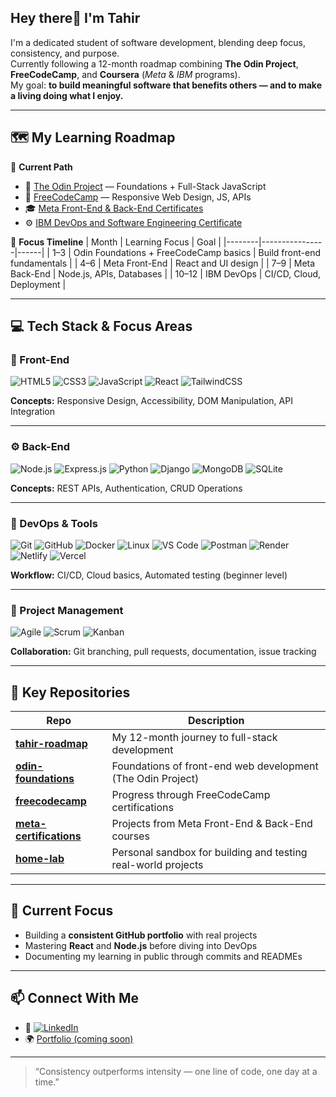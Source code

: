 ## Hey there👋 I'm Tahir

I'm a dedicated student of software development, blending deep focus, consistency, and purpose.  
Currently following a 12-month roadmap combining **The Odin Project**, **FreeCodeCamp**, and **Coursera** (*Meta* & *IBM* programs).  
My goal: **to build meaningful software that benefits others — and to make a living doing what I enjoy.**

---

## 🗺️ My Learning Roadmap

📘 **Current Path**
- 🧱 [The Odin Project](https://www.theodinproject.com) — Foundations + Full-Stack JavaScript  
- 🧩 [FreeCodeCamp](https://www.freecodecamp.org) — Responsive Web Design, JS, APIs  
- 🎓 [Meta Front-End & Back-End Certificates](https://www.coursera.org/meta)  
- ⚙️ [IBM DevOps and Software Engineering Certificate](https://www.coursera.org/professional-certificates/devops-and-software-engineering)

📆 **Focus Timeline**
| Month | Learning Focus | Goal |
|--------|----------------|------|
| 1–3 | Odin Foundations + FreeCodeCamp basics | Build front-end fundamentals |
| 4–6 | Meta Front-End | React and UI design |
| 7–9 | Meta Back-End | Node.js, APIs, Databases |
| 10–12 | IBM DevOps | CI/CD, Cloud, Deployment |

---

## 💻 Tech Stack & Focus Areas

### 🧩 Front-End  
![HTML5](https://img.shields.io/badge/HTML5-E34F26?style=flat&logo=html5&logoColor=white)
![CSS3](https://img.shields.io/badge/CSS3-1572B6?style=flat&logo=css3&logoColor=white)
![JavaScript](https://img.shields.io/badge/JavaScript-F7DF1E?style=flat&logo=javascript&logoColor=black)
![React](https://img.shields.io/badge/React-20232A?style=flat&logo=react&logoColor=61DAFB)
![TailwindCSS](https://img.shields.io/badge/TailwindCSS-38B2AC?style=flat&logo=tailwind-css&logoColor=white)

**Concepts:** Responsive Design, Accessibility, DOM Manipulation, API Integration

---

### ⚙️ Back-End  
![Node.js](https://img.shields.io/badge/Node.js-43853D?style=flat&logo=node.js&logoColor=white)
![Express.js](https://img.shields.io/badge/Express.js-000000?style=flat&logo=express&logoColor=white)
![Python](https://img.shields.io/badge/Python-3776AB?style=flat&logo=python&logoColor=white)
![Django](https://img.shields.io/badge/Django-092E20?style=flat&logo=django&logoColor=white)
![MongoDB](https://img.shields.io/badge/MongoDB-47A248?style=flat&logo=mongodb&logoColor=white)
![SQLite](https://img.shields.io/badge/SQLite-003B57?style=flat&logo=sqlite&logoColor=white)

**Concepts:** REST APIs, Authentication, CRUD Operations

---

### 🚀 DevOps & Tools  
![Git](https://img.shields.io/badge/Git-F05032?style=flat&logo=git&logoColor=white)
![GitHub](https://img.shields.io/badge/GitHub-181717?style=flat&logo=github&logoColor=white)
![Docker](https://img.shields.io/badge/Docker-2496ED?style=flat&logo=docker&logoColor=white)
![Linux](https://img.shields.io/badge/Linux-FCC624?style=flat&logo=linux&logoColor=black)
![VS Code](https://img.shields.io/badge/VS%20Code-0078D4?style=flat&logo=visual-studio-code&logoColor=white)
![Postman](https://img.shields.io/badge/Postman-FF6C37?style=flat&logo=postman&logoColor=white)
![Render](https://img.shields.io/badge/Render-46E3B7?style=flat&logo=render&logoColor=black)
![Netlify](https://img.shields.io/badge/Netlify-00C7B7?style=flat&logo=netlify&logoColor=white)
![Vercel](https://img.shields.io/badge/Vercel-000000?style=flat&logo=vercel&logoColor=white)

**Workflow:** CI/CD, Cloud basics, Automated testing (beginner level)

---

### 🧭 Project Management  
![Agile](https://img.shields.io/badge/Agile-2496ED?style=flat&logo=agile&logoColor=white)
![Scrum](https://img.shields.io/badge/Scrum-6DB33F?style=flat&logo=scrumalliance&logoColor=white)
![Kanban](https://img.shields.io/badge/Kanban-007ACC?style=flat&logo=trello&logoColor=white)

**Collaboration:** Git branching, pull requests, documentation, issue tracking

---

## 🧱 Key Repositories

| Repo | Description |
|------|--------------|
| [**tahir-roadmap**](https://github.com/yourusername/tahir-roadmap) | My 12-month journey to full-stack development |
| [**odin-foundations**](https://github.com/yourusername/odin-foundations) | Foundations of front-end web development (The Odin Project) |
| [**freecodecamp**](https://github.com/yourusername/freecodecamp) | Progress through FreeCodeCamp certifications |
| [**meta-certifications**](https://github.com/yourusername/meta-certifications) | Projects from Meta Front-End & Back-End courses |
| [**home-lab**](https://github.com/yourusername/home-lab) | Personal sandbox for building and testing real-world projects |

---

## 🌱 Current Focus
- Building a **consistent GitHub portfolio** with real projects  
- Mastering **React** and **Node.js** before diving into DevOps  
- Documenting my learning in public through commits and READMEs  

---

## 📫 Connect With Me
- 💼 [![LinkedIn](https://img.shields.io/badge/LinkedIn-blue?style=flat&logo=linkedin)](https://www.linkedin.com/in/tahir-mustapha-tahir)
- 🌍 [Portfolio (coming soon)](https://github.com/yourusername)  

---

> “Consistency outperforms intensity — one line of code, one day at a time.”
